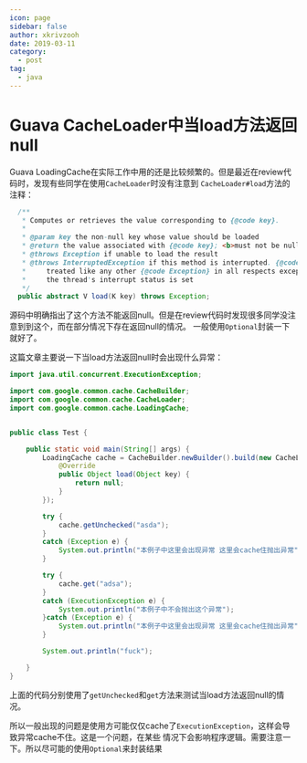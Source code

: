 ```yaml
---
icon: page
sidebar: false
author: xkrivzooh
date: 2019-03-11
category:
  - post
tag:
  - java
---
```


# Guava CacheLoader中当load方法返回null

Guava LoadingCache在实际工作中用的还是比较频繁的。但是最近在review代码时，发现有些同学在使用`CacheLoader`时没有注意到
`CacheLoader#load`方法的注释：

```java
  /**
   * Computes or retrieves the value corresponding to {@code key}.
   *
   * @param key the non-null key whose value should be loaded
   * @return the value associated with {@code key}; <b>must not be null</b>
   * @throws Exception if unable to load the result
   * @throws InterruptedException if this method is interrupted. {@code InterruptedException} is
   *     treated like any other {@code Exception} in all respects except that, when it is caught,
   *     the thread's interrupt status is set
   */
  public abstract V load(K key) throws Exception;
```

源码中明确指出了这个方法不能返回null。但是在review代码时发现很多同学没注意到到这个，而在部分情况下存在返回null的情况。
一般使用`Optional`封装一下就好了。

这篇文章主要说一下当load方法返回null时会出现什么异常：

```java
import java.util.concurrent.ExecutionException;

import com.google.common.cache.CacheBuilder;
import com.google.common.cache.CacheLoader;
import com.google.common.cache.LoadingCache;


public class Test {

	public static void main(String[] args) {
		LoadingCache cache = CacheBuilder.newBuilder().build(new CacheLoader<Object, Object>() {
			@Override
			public Object load(Object key) {
				return null;
			}
		});

		try {
			cache.getUnchecked("asda");
		}
		catch (Exception e) {
			System.out.println("本例子中这里会出现异常 这里会cache住抛出异常");
		}

		try {
			cache.get("adsa");
		}
		catch (ExecutionException e) {
			System.out.println("本例子中不会抛出这个异常");
		}catch (Exception e) {
			System.out.println("本例子中这里会出现异常 这里会cache住抛出异常");
		}

		System.out.println("fuck");

	}
}
```

上面的代码分别使用了`getUnchecked`和`get`方法来测试当load方法返回null的情况。


所以一般出现的问题是使用方可能仅仅cache了`ExecutionException`，这样会导致异常cache不住。这是一个问题，在某些
情况下会影响程序逻辑。需要注意一下。所以尽可能的使用`Optional`来封装结果

<!-- @include: ../scaffolds/post_footer.md -->
